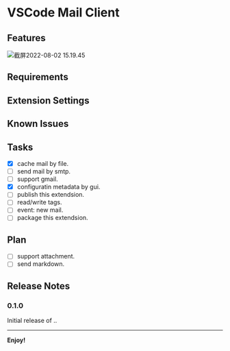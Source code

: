 # VSCode Mail Client

## Features

![截屏2022-08-02 15.19.45](https://tva1.sinaimg.cn/large/e6c9d24egy1h4tpoed9saj21i60u079h.jpg)

## Requirements

## Extension Settings

## Known Issues

## Tasks

- [x] cache mail by file.
- [ ] send mail by smtp.
- [ ] support gmail.
- [x] configuratin metadata by gui.
- [ ] publish this extendsion.
- [ ] read/write tags.
- [ ] event: new mail.
- [ ] package this extendsion.

## Plan

- [ ] support attachment.
- [ ] send markdown.

## Release Notes


### 0.1.0

Initial release of ..

-----------------------------------------------------------------------------------------------------------
**Enjoy!**
